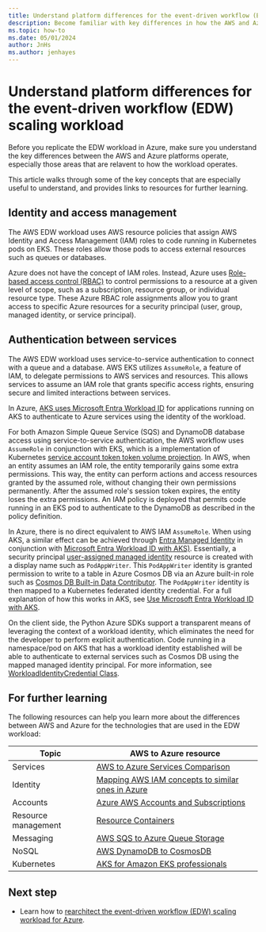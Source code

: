 ```yaml
---
title: Understand platform differences for the event-driven workflow (EDW) scaling workload
description: Become familiar with key differences in how the AWS and Azure platforms operate that are relevant to the EDW scaling workload.
ms.topic: how-to
ms.date: 05/01/2024
author: JnHs
ms.author: jenhayes
---
```


# Understand platform differences for the event-driven workflow (EDW) scaling workload

Before you replicate the EDW workload in Azure, make sure you understand the key differences between the AWS and Azure platforms operate, especially those areas that are relavent to how the workload operates.

This article walks through some of the key concepts that are especially useful to understand, and provides links to resources for further learning.

## Identity and access management

The AWS EDW workload uses AWS resource policies that assign AWS Identity and Access Management (IAM) roles to code running in Kubernetes pods on EKS. These roles allow those pods to access external resources such as queues or databases.

Azure does not have the concept of IAM roles. Instead, Azure uses [Role-based access control (RBAC)](/azure/role-based-access-control/overview) to control permissions to a resource at a given level of scope, such as a subscription, resource group, or individual resource type. These Azure RBAC role assignments allow you to grant access to specific Azure resources for a security principal (user, group, managed identity, or service principal).

## Authentication between services

The AWS EDW workload uses service-to-service authentication to connect with a queue and a database. AWS EKS utilizes `AssumeRole`, a feature of IAM, to delegate permissions to AWS services and resources. This allows services to assume an IAM role that grants specific access rights, ensuring secure and limited interactions between services.

In Azure, [AKS uses Microsoft Entra Workload ID](/azure/architecture/aws-professional/eks-to-aks/workload-identity#microsoft-entra-workload-id-for-kubernetes) for applications running on AKS to authenticate to Azure services using the identity of the workload.

For both Amazon Simple Queue Service (SQS) and DynamoDB database access using service-to-service authentication, the AWS workflow uses `AssumeRole` in conjunction with EKS, which is a implementation of Kubernetes [service account token token volume projection](https://kubernetes.io/docs/tasks/configure-pod-container/configure-service-account/#serviceaccount-token-volume-projection). In AWS, when an entity assumes an IAM role, the entity temporarily gains some extra permissions. This way, the entity can perform actions and access resources granted by the assumed role, without changing their own permissions permanently. After the assumed role's session token expires, the entity loses the extra permissions. An IAM policy is deployed that permits code running in an EKS pod to authenticate to the DynamoDB as described in the policy definition.

In Azure, there is no direct equivalent to AWS IAM `AssumeRole`. When using AKS, a similar effect can be achieved through [Entra Managed Identity](/entra/identity/managed-identities-azure-resources/overview) in conjunction with [Microsoft Entra Workload ID with AKS)](/azure/aks/workload-identity-overview). Essentially, a security principal [user-assigned managed identity](/azure/templates/microsoft.managedidentity/userassignedidentities?pivots=deployment-language-bicep) resource is created with a display name such as `PodAppWriter`. This `PodAppWriter` identity is granted permission to write to a table in Azure Cosmos DB via an Azure built-in role such as [Cosmos DB Built-in Data Contributor](/azure/cosmos-db/how-to-setup-rbac#built-in-role-definitions). The `PodAppWriter` identity is then mapped to a Kubernetes federated identity credential. For a full explanation of how this works in AKS, see [Use Microsoft Entra Workload ID with AKS](/azure/aks/workload-identity-overview?tabs=dotnet#how-it-works).

On the client side, the Python Azure SDKs support a transparent means of leveraging the context of a workload identity, which eliminates the need for the developer to perform explicit authentication. Code running in a namespace/pod on AKS that has a workload identity established will be able to authenticate to external services such as Cosmos DB using the mapped managed identity principal. For more information, see [WorkloadIdentityCredential Class](/python/api/azure-identity/azure.identity.workloadidentitycredential).

## For further learning

The following resources can help you learn more about the differences between AWS and Azure for the technologies that are used in the EDW workload:

| **Topic**  | **AWS to Azure resource**                         |
|------------|---------------------------------------------------|
| Services | [AWS to Azure Services Comparison](/azure/architecture/aws-professional/services)   |
| Identity   | [Mapping AWS IAM concepts to similar ones in Azure](https://techcommunity.microsoft.com/t5/fasttrack-for-azure/mapping-aws-iam-concepts-to-similar-ones-in-azure/ba-p/3612216) |
| Accounts | [Azure AWS Accounts and Subscriptions](/azure/architecture/aws-professional/accounts)   |
| Resource management | [Resource Containers](/azure/architecture/aws-professional/resources)   |
| Messaging | [AWS SQS to Azure Queue Storage](/azure/architecture/aws-professional/messaging#simple-queue-service)   |
| NoSQL | [AWS DynamoDB to CosmosDB](/azure/cosmos-db/nosql/dynamo-to-cosmos)   |
| Kubernetes | [AKS for Amazon EKS professionals](/azure/architecture/aws-professional/eks-to-aks/)    |

## Next step

- Learn how to [rearchitect the event-driven workflow (EDW) scaling workload for Azure](eks-edw-rearchitect.md).
